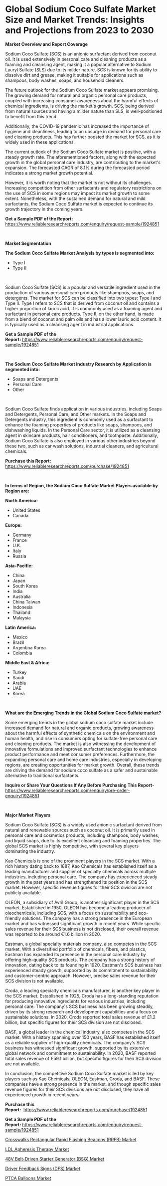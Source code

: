<p><h1>Global Sodium Coco Sulfate Market Size and Market Trends: Insights and Projections from 2023 to 2030</h1></p><p><strong>Market Overview and Report Coverage</strong></p>
<p><p>Sodium Coco Sulfate (SCS) is an anionic surfactant derived from coconut oil. It is used extensively in personal care and cleaning products as a foaming and cleansing agent, making it a popular alternative to Sodium Lauryl Sulfate (SLS) due to its milder nature. SCS is known for its ability to dissolve dirt and grease, making it suitable for applications such as shampoos, body washes, soaps, and household cleaners.</p><p>The future outlook for the Sodium Coco Sulfate market appears promising. The growing demand for natural and organic personal care products, coupled with increasing consumer awareness about the harmful effects of chemical ingredients, is driving the market's growth. SCS, being derived from natural sources and having a milder nature than SLS, is well-positioned to benefit from this trend.</p><p>Additionally, the COVID-19 pandemic has increased the importance of hygiene and cleanliness, leading to an upsurge in demand for personal care and cleaning products. This has further boosted the market for SCS, as it is widely used in these applications.</p><p>The current outlook of the Sodium Coco Sulfate market is positive, with a steady growth rate. The aforementioned factors, along with the expected growth in the global personal care industry, are contributing to the market's expansion. The forecasted CAGR of 8.1% during the forecasted period indicates a strong market growth potential.</p><p>However, it is worth noting that the market is not without its challenges. Increasing competition from other surfactants and regulatory restrictions on the use of SCS in some regions may impact its market growth to some extent. Nonetheless, with the sustained demand for natural and mild surfactants, the Sodium Coco Sulfate market is expected to continue its growth trajectory in the coming years.</p></p>
<p><strong>Get a Sample PDF of the Report:</strong> <a href="https://www.reliableresearchreports.com/enquiry/request-sample/1924851">https://www.reliableresearchreports.com/enquiry/request-sample/1924851</a></p>
<p>&nbsp;</p>
<p><strong>Market Segmentation</strong></p>
<p><strong>The Sodium Coco Sulfate Market Analysis by types is segmented into:</strong></p>
<p><ul><li>Type I</li><li>Type II</li></ul></p>
<p>&nbsp;</p>
<p><p>Sodium Coco Sulfate (SCS) is a popular and versatile ingredient used in the production of various personal care products like shampoos, soaps, and detergents. The market for SCS can be classified into two types: Type I and Type II. Type I refers to SCS that is derived from coconut oil and contains a higher proportion of lauric acid. It is commonly used as a foaming agent and surfactant in personal care products. Type II, on the other hand, is made from a blend of coconut and palm oils and has a lower lauric acid content. It is typically used as a cleansing agent in industrial applications.</p></p>
<p><strong>Get a Sample PDF of the Report:</strong>&nbsp;<a href="https://www.reliableresearchreports.com/enquiry/request-sample/1924851">https://www.reliableresearchreports.com/enquiry/request-sample/1924851</a></p>
<p>&nbsp;</p>
<p><strong>The Sodium Coco Sulfate Market Industry Research by Application is segmented into:</strong></p>
<p><ul><li>Soaps and Detergents</li><li>Personal Care</li><li>Other</li></ul></p>
<p>&nbsp;</p>
<p><p>Sodium Coco Sulfate finds application in various industries, including Soaps and Detergents, Personal Care, and Other markets. In the Soaps and Detergents industry, this ingredient is commonly used as a surfactant to enhance the foaming properties of products like soaps, shampoos, and dishwashing liquids. In the Personal Care sector, it is utilized as a cleansing agent in skincare products, hair conditioners, and toothpaste. Additionally, Sodium Coco Sulfate is also employed in various other industries beyond these two, such as car wash solutions, industrial cleaners, and agricultural chemicals.</p></p>
<p><strong>Purchase this Report:</strong>&nbsp; <a href="https://www.reliableresearchreports.com/purchase/1924851">https://www.reliableresearchreports.com/purchase/1924851</a></p>
<p>&nbsp;</p>
<p><strong>In terms of Region, the Sodium Coco Sulfate Market Players available by Region are:</strong></p>
<p>
    <p> <strong> North America: </strong>
        <ul>
            <li>United States</li>
            <li>Canada</li>
        </ul>
        </p> 
    <p> <strong> Europe: </strong>
        <ul>
            <li>Germany</li>
            <li>France</li>
            <li>U.K.</li>
            <li>Italy</li>
            <li>Russia</li>
        </ul>
        </p> 
    <p> <strong> Asia-Pacific: </strong>
        <ul>
            <li>China</li>
            <li>Japan</li>
            <li>South Korea</li>
            <li>India</li>
            <li>Australia</li>
            <li>China Taiwan</li>
            <li>Indonesia</li>
            <li>Thailand</li>
            <li>Malaysia</li>
        </ul>
        </p> 
    <p> <strong> Latin America: </strong>
        <ul>
            <li>Mexico</li>
            <li>Brazil</li>
            <li>Argentina Korea</li>
            <li>Colombia</li>
        </ul>
        </p> 
    <p> <strong> Middle East & Africa: </strong>
        <ul>
            <li>Turkey</li>
            <li>Saudi</li>
            <li>Arabia</li>
            <li>UAE</li>
            <li>Korea</li>
        </ul>
    </p>
    </p>
<p>&nbsp;</p>
<p><strong>What are the Emerging Trends in the Global Sodium Coco Sulfate market?</strong></p>
<p><p>Some emerging trends in the global sodium coco sulfate market include increased demand for natural and organic products, growing awareness about the harmful effects of synthetic chemicals on the environment and human health, and rise in consumers opting for sulfate-free personal care and cleaning products. The market is also witnessing the development of innovative formulations and improved surfactant technologies to enhance product performance and meet consumer preferences. Furthermore, the expanding personal care and home care industries, especially in developing regions, are creating opportunities for market growth. Overall, these trends are driving the demand for sodium coco sulfate as a safer and sustainable alternative to traditional surfactants.</p></p>
<p><strong>Inquire or Share Your Questions If Any Before Purchasing This Report</strong>- <a href="https://www.reliableresearchreports.com/enquiry/pre-order-enquiry/1924851">https://www.reliableresearchreports.com/enquiry/pre-order-enquiry/1924851</a></p>
<p>&nbsp;</p>
<p><strong>Major Market Players</strong></p>
<p><p>Sodium Coco Sulfate (SCS) is a widely used anionic surfactant derived from natural and renewable sources such as coconut oil. It is primarily used in personal care and cosmetics products, including shampoos, body washes, and liquid soaps, due to its excellent cleansing and foaming properties. The global SCS market is highly competitive, with several key players dominating the industry.</p><p>Kao Chemicals is one of the prominent players in the SCS market. With a rich history dating back to 1887, Kao Chemicals has established itself as a leading manufacturer and supplier of specialty chemicals across multiple industries, including personal care. The company has experienced steady growth in the past years and has strengthened its position in the SCS market. However, specific revenue figures for their SCS division are not publicly available.</p><p>OLEON, a subsidiary of Avril Group, is another significant player in the SCS market. Established in 1950, OLEON has become a leading producer of oleochemicals, including SCS, with a focus on sustainability and eco-friendly solutions. The company has a strong presence in the European market and has witnessed significant growth in recent years. While specific sales revenue for their SCS business is not disclosed, their overall revenue was reported to be around €1.6 billion in 2020.</p><p>Eastman, a global specialty materials company, also competes in the SCS market. With a diversified portfolio of chemicals, fibers, and plastics, Eastman has expanded its presence in the personal care industry by offering high-quality SCS products. The company has a strong history of innovation, dating back to its founding in 1920. Eastman's SCS business has experienced steady growth, supported by its commitment to sustainability and customer-centric approach. However, precise sales revenue for their SCS division is not available.</p><p>Croda, a leading specialty chemicals manufacturer, is another key player in the SCS market. Established in 1925, Croda has a long-standing reputation for producing innovative ingredients for various industries, including personal care. The company's SCS business has been growing steadily, driven by its strong research and development capabilities and a focus on sustainable solutions. In 2020, Croda reported total sales revenue of £1.2 billion, but specific figures for their SCS division are not disclosed.</p><p>BASF, a global leader in the chemical industry, also competes in the SCS market. With a history spanning over 150 years, BASF has established itself as a reliable supplier of high-quality chemicals. The company's SCS business has witnessed significant growth, supported by its extensive global network and commitment to sustainability. In 2020, BASF reported total sales revenue of €59.1 billion, but specific figures for their SCS division are not available.</p><p>In conclusion, the competitive Sodium Coco Sulfate market is led by key players such as Kao Chemicals, OLEON, Eastman, Croda, and BASF. These companies have a strong presence in the market, and though specific sales revenue figures for their SCS divisions are not disclosed, they have all experienced growth in recent years.</p></p>
<p><strong>Purchase this Report:</strong>&nbsp;&nbsp;<a href="https://www.reliableresearchreports.com/purchase/1924851">https://www.reliableresearchreports.com/purchase/1924851</a></p>
<p></p>
<p><strong>Get a Sample PDF of the Report:</strong>&nbsp;<a href="https://www.reliableresearchreports.com/enquiry/request-sample/1924851">https://www.reliableresearchreports.com/enquiry/request-sample/1924851</a></p>
<p><p><a href="https://medium.com/@kellielakin_97357/crosswalks-rectangular-rapid-flashing-beacons-rrfb-market-trends-and-market-analysis-forecasted-bd5e12ddc94b">Crosswalks Rectangular Rapid Flashing Beacons (RRFB) Market</a></p><p><a href="https://github.com/jonneygiverf/Market-Research-Report-List-1/blob/main/ldl-apheresis-therapy-market.md">LDL Apheresis Therapy Market</a></p><p><a href="https://medium.com/@jaydonhyatt2023/analyzing-48v-belt-driven-starter-generator-bsg-market-global-industry-perspective-and-forecast-b5986a7483d7">48V Belt-Driven Starter Generator (BSG) Market</a></p><p><a href="https://medium.com/@juananienow/driver-feedback-signs-dfs-market-furnishes-information-on-market-share-market-trends-and-market-33b8391218ba">Driver Feedback Signs (DFS) Market</a></p><p><a href="https://github.com/dziulagalemab/Market-Research-Report-List-1/blob/main/ptca-balloons-market.md">PTCA Balloons Market</a></p></p>